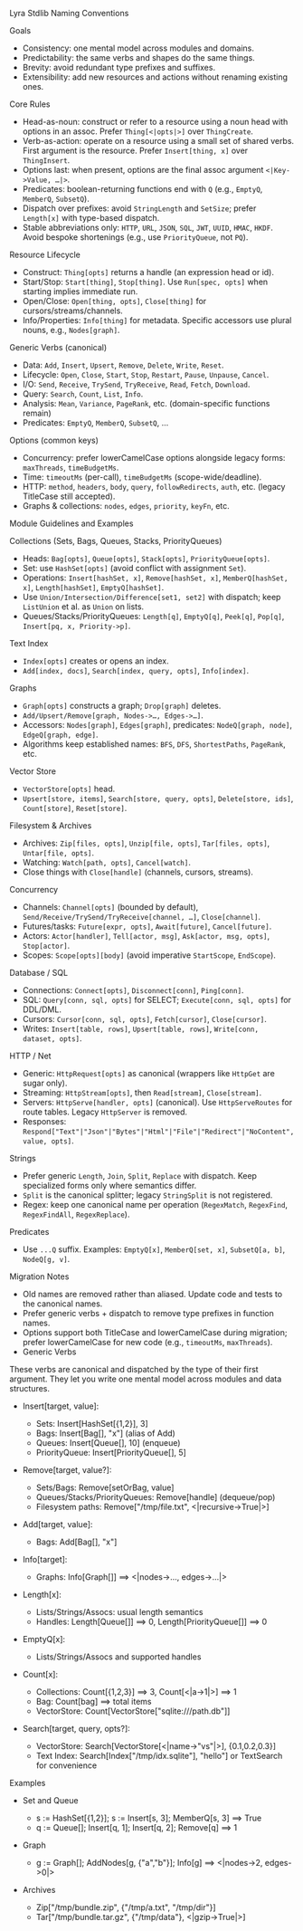 Lyra Stdlib Naming Conventions

Goals

- Consistency: one mental model across modules and domains.
- Predictability: the same verbs and shapes do the same things.
- Brevity: avoid redundant type prefixes and suffixes.
- Extensibility: add new resources and actions without renaming existing ones.

Core Rules

- Head-as-noun: construct or refer to a resource using a noun head with options in an assoc. Prefer `Thing[<|opts|>]` over `ThingCreate`.
- Verb-as-action: operate on a resource using a small set of shared verbs. First argument is the resource. Prefer `Insert[thing, x]` over `ThingInsert`.
- Options last: when present, options are the final assoc argument `<|Key->Value, …|>`.
- Predicates: boolean-returning functions end with `Q` (e.g., `EmptyQ`, `MemberQ`, `SubsetQ`).
- Dispatch over prefixes: avoid `StringLength` and `SetSize`; prefer `Length[x]` with type-based dispatch.
- Stable abbreviations only: `HTTP`, `URL`, `JSON`, `SQL`, `JWT`, `UUID`, `HMAC`, `HKDF`. Avoid bespoke shortenings (e.g., use `PriorityQueue`, not `PQ`).

Resource Lifecycle

- Construct: `Thing[opts]` returns a handle (an expression head or id).
- Start/Stop: `Start[thing]`, `Stop[thing]`. Use `Run[spec, opts]` when starting implies immediate run.
- Open/Close: `Open[thing, opts]`, `Close[thing]` for cursors/streams/channels.
- Info/Properties: `Info[thing]` for metadata. Specific accessors use plural nouns, e.g., `Nodes[graph]`.

Generic Verbs (canonical)

- Data: `Add`, `Insert`, `Upsert`, `Remove`, `Delete`, `Write`, `Reset`.
- Lifecycle: `Open`, `Close`, `Start`, `Stop`, `Restart`, `Pause`, `Unpause`, `Cancel`.
- I/O: `Send`, `Receive`, `TrySend`, `TryReceive`, `Read`, `Fetch`, `Download`.
- Query: `Search`, `Count`, `List`, `Info`.
- Analysis: `Mean`, `Variance`, `PageRank`, etc. (domain-specific functions remain)
- Predicates: `EmptyQ`, `MemberQ`, `SubsetQ`, …

Options (common keys)

- Concurrency: prefer lowerCamelCase options alongside legacy forms: `maxThreads`, `timeBudgetMs`.
- Time: `timeoutMs` (per-call), `timeBudgetMs` (scope-wide/deadline).
- HTTP: `method`, `headers`, `body`, `query`, `followRedirects`, `auth`, etc. (legacy TitleCase still accepted).
- Graphs & collections: `nodes`, `edges`, `priority`, `keyFn`, etc.

Module Guidelines and Examples

Collections (Sets, Bags, Queues, Stacks, PriorityQueues)

- Heads: `Bag[opts]`, `Queue[opts]`, `Stack[opts]`, `PriorityQueue[opts]`.
- Set: use `HashSet[opts]` (avoid conflict with assignment `Set`).
- Operations: `Insert[hashSet, x]`, `Remove[hashSet, x]`, `MemberQ[hashSet, x]`, `Length[hashSet]`, `EmptyQ[hashSet]`.
- Use `Union/Intersection/Difference[set1, set2]` with dispatch; keep `ListUnion` et al. as `Union` on lists.
- Queues/Stacks/PriorityQueues: `Length[q]`, `EmptyQ[q]`, `Peek[q]`, `Pop[q]`, `Insert[pq, x, Priority->p]`.

Text Index

- `Index[opts]` creates or opens an index.
- `Add[index, docs]`, `Search[index, query, opts]`, `Info[index]`.

Graphs

- `Graph[opts]` constructs a graph; `Drop[graph]` deletes.
- `Add/Upsert/Remove[graph, Nodes->…, Edges->…]`.
- Accessors: `Nodes[graph]`, `Edges[graph]`, predicates: `NodeQ[graph, node]`, `EdgeQ[graph, edge]`.
- Algorithms keep established names: `BFS`, `DFS`, `ShortestPaths`, `PageRank`, etc.

Vector Store

- `VectorStore[opts]` head.
- `Upsert[store, items]`, `Search[store, query, opts]`, `Delete[store, ids]`, `Count[store]`, `Reset[store]`.

Filesystem & Archives

- Archives: `Zip[files, opts]`, `Unzip[file, opts]`, `Tar[files, opts]`, `Untar[file, opts]`.
- Watching: `Watch[path, opts]`, `Cancel[watch]`.
- Close things with `Close[handle]` (channels, cursors, streams).

Concurrency

- Channels: `Channel[opts]` (bounded by default), `Send/Receive/TrySend/TryReceive[channel, …]`, `Close[channel]`.
- Futures/tasks: `Future[expr, opts]`, `Await[future]`, `Cancel[future]`.
- Actors: `Actor[handler]`, `Tell[actor, msg]`, `Ask[actor, msg, opts]`, `Stop[actor]`.
- Scopes: `Scope[opts][body]` (avoid imperative `StartScope`, `EndScope`).

Database / SQL

- Connections: `Connect[opts]`, `Disconnect[conn]`, `Ping[conn]`.
- SQL: `Query[conn, sql, opts]` for SELECT; `Execute[conn, sql, opts]` for DDL/DML.
- Cursors: `Cursor[conn, sql, opts]`, `Fetch[cursor]`, `Close[cursor]`.
- Writes: `Insert[table, rows]`, `Upsert[table, rows]`, `Write[conn, dataset, opts]`.

HTTP / Net

- Generic: `HttpRequest[opts]` as canonical (wrappers like `HttpGet` are sugar only).
- Streaming: `HttpStream[opts]`, then `Read[stream]`, `Close[stream]`.
- Servers: `HttpServe[handler, opts]` (canonical). Use `HttpServeRoutes` for route tables. Legacy `HttpServer` is removed.
- Responses: `Respond["Text"|"Json"|"Bytes"|"Html"|"File"|"Redirect"|"NoContent", value, opts]`.

Strings

- Prefer generic `Length`, `Join`, `Split`, `Replace` with dispatch. Keep specialized forms only where semantics differ.
- `Split` is the canonical splitter; legacy `StringSplit` is not registered.
- Regex: keep one canonical name per operation (`RegexMatch`, `RegexFind`, `RegexFindAll`, `RegexReplace`).

Predicates

- Use `...Q` suffix. Examples: `EmptyQ[x]`, `MemberQ[set, x]`, `SubsetQ[a, b]`, `NodeQ[g, v]`.

Migration Notes

- Old names are removed rather than aliased. Update code and tests to the canonical names.
- Prefer generic verbs + dispatch to remove type prefixes in function names.
- Options support both TitleCase and lowerCamelCase during migration; prefer lowerCamelCase for new code (e.g., `timeoutMs`, `maxThreads`).
- Generic Verbs

These verbs are canonical and dispatched by the type of their first argument. They let you write one mental model across modules and data structures.

- Insert[target, value]:
  - Sets: Insert[HashSet[{1,2}], 3]
  - Bags: Insert[Bag[], "x"] (alias of Add)
  - Queues: Insert[Queue[], 10] (enqueue)
  - PriorityQueue: Insert[PriorityQueue[], 5]

- Remove[target, value?]:
  - Sets/Bags: Remove[setOrBag, value]
  - Queues/Stacks/PriorityQueues: Remove[handle] (dequeue/pop)
  - Filesystem paths: Remove["/tmp/file.txt", <|recursive->True|>]

- Add[target, value]:
  - Bags: Add[Bag[], "x"]

- Info[target]:
  - Graphs: Info[Graph[]]  ==> <|nodes->…, edges->…|>

- Length[x]:
  - Lists/Strings/Assocs: usual length semantics
  - Handles: Length[Queue[]]  ==> 0, Length[PriorityQueue[]]  ==> 0

- EmptyQ[x]:
  - Lists/Strings/Assocs and supported handles

- Count[x]:
  - Collections: Count[{1,2,3}]  ==> 3, Count[<|a->1|>]  ==> 1
  - Bag: Count[bag]  ==> total items
  - VectorStore: Count[VectorStore["sqlite:///path.db"]]

- Search[target, query, opts?]:
  - VectorStore: Search[VectorStore[<|name->"vs"|>], {0.1,0.2,0.3}]
  - Text Index: Search[Index["/tmp/idx.sqlite"], "hello"] or TextSearch for convenience

Examples

- Set and Queue
  - s := HashSet[{1,2}]; s := Insert[s, 3]; MemberQ[s, 3]  ==> True
  - q := Queue[]; Insert[q, 1]; Insert[q, 2]; Remove[q]  ==> 1

- Graph
  - g := Graph[]; AddNodes[g, {"a","b"}]; Info[g]  ==> <|nodes->2, edges->0|>

- Archives
  - Zip["/tmp/bundle.zip", {"/tmp/a.txt", "/tmp/dir"}]
  - Tar["/tmp/bundle.tar.gz", {"/tmp/data"}, <|gzip->True|>]

